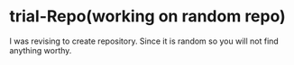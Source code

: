 # trial-Repo(working on random repo)
I was revising to create repository.
Since it is random so you will not find anything worthy.
 
